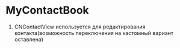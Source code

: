 # MyContactBook

1) CNContactView используется для редактирования контакта(возможность переключения на кастомный вариант оставлена)
